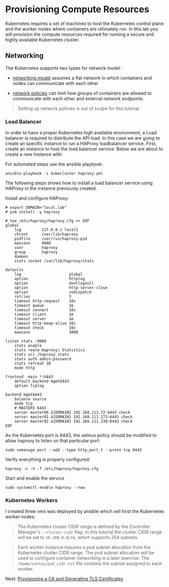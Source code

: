 # Provisioning Compute Resources

Kubernetes requires a set of machines to host the Kubernetes control plane and the worker nodes where containers are ultimately run. In this lab you will provision the compute resources required for running a secure and highly available Kubernetes cluster.

## Networking

The Kubernetes supports two types for network model : 

- [networking model](https://kubernetes.io/docs/concepts/cluster-administration/networking/#kubernetes-model) assumes a flat network in which containers and nodes can communicate with each other

- [network policies](https://kubernetes.io/docs/concepts/services-networking/network-policies/) can limit how groups of containers are allowed to communicate with each other and external network endpoints.

> Setting up network policies is out of scope for this tutorial.


### Load Balancer

In order to have a proper Kubernetes high available environment, a Load balancer is required to distribute the API load. In this case we are going to create an specific instance to run a HAProxy loadbalancer service. First, create an instance to host the load balancer service. Below we are about to create a new instance with:


For automated steps use the ansible playbook: 

```
ansible-playbook -i kubecluster haproxy.yml 
```


The following steps shows how to install a load balancer service using HAProxy in the instance previously created.

Install and configure HAProxy:

```
# export DOMAIN="local.lab"
# yum install -y haproxy

# tee /etc/haproxy/haproxy.cfg << EOF
global
    log         127.0.0.1 local2
    chroot      /var/lib/haproxy
    pidfile     /var/run/haproxy.pid
    maxconn     4000
    user        haproxy
    group       haproxy
    daemon
    stats socket /var/lib/haproxy/stats

defaults
    log                     global
    option                  httplog
    option                  dontlognull
    option                  http-server-close
    option                  redispatch
    retries                 3
    timeout http-request    10s
    timeout queue           1m
    timeout connect         10s
    timeout client          1m
    timeout server          1m
    timeout http-keep-alive 10s
    timeout check           10s
    maxconn                 3000

listen stats :9000
    stats enable
    stats realm Haproxy\ Statistics
    stats uri /haproxy_stats
    stats auth admin:password
    stats refresh 30
    mode http

frontend  main *:6443
    default_backend mgmt6443
    option tcplog

backend mgmt6443
    balance source
    mode tcp
    # MASTERS 6443
    server master00.${DOMAIN} 192.168.111.72:6443 check
    server master01.${DOMAIN} 192.168.111.173:6443 check
    server master02.${DOMAIN} 192.168.111.230:6443 check
EOF
```

As the Kubernetes port is 6443, the selinux policy should be modified to allow
haproxy to listen on that particular port:

```
sudo semanage port --add --type http_port_t --proto tcp 6443
```

Verify everything is properly configured:

```
haproxy -c -V -f /etc/haproxy/haproxy.cfg
```

Start and enable the service

```
sudo systemctl enable haproxy --now
```


### Kubernetes Workers

I created three vms was deployed by ansible which will host the Kubernetes worker nodes:

> The Kubernetes cluster CIDR range is defined by the Controller Manager's `--cluster-cidr` flag. In this tutorial the cluster CIDR range will be set to `10.200.0.0/16`, which supports 254 subnets.

> Each worker instance requires a pod subnet allocation from the Kubernetes cluster CIDR range. The pod subnet allocation will be used to configure container networking in a later exercise. The `/home/centos/pod_cidr.txt` file contains the subnet assigned to each worker.


Next: [Provisioning a CA and Generating TLS Certificates](04-certificate-authority.md)
